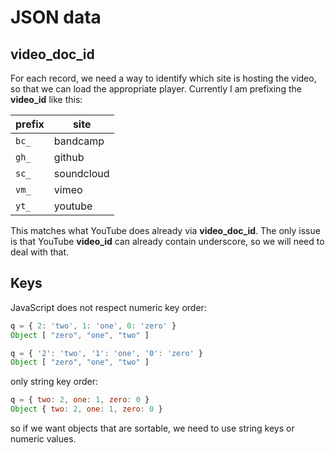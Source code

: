 JSON data
=========

video_doc_id
------------

For each record, we need a way to identify which site is hosting the video, so
that we can load the appropriate player. Currently I am prefixing the
**video_id** like this:

prefix | site
-------|---------
`bc_`  | bandcamp
`gh_`  | github
`sc_`  | soundcloud
`vm_`  | vimeo
`yt_`  | youtube

This matches what YouTube does already via **video_doc_id**. The only issue is
that YouTube **video_id** can already contain underscore, so we will need to
deal with that.

Keys
-----

JavaScript does not respect numeric key order:

~~~js
q = { 2: 'two', 1: 'one', 0: 'zero' }
Object [ "zero", "one", "two" ]

q = { '2': 'two', '1': 'one', '0': 'zero' }
Object [ "zero", "one", "two" ]
~~~

only string key order:

~~~js
q = { two: 2, one: 1, zero: 0 }
Object { two: 2, one: 1, zero: 0 }
~~~

so if we want objects that are sortable, we need to use string keys or numeric
values.
